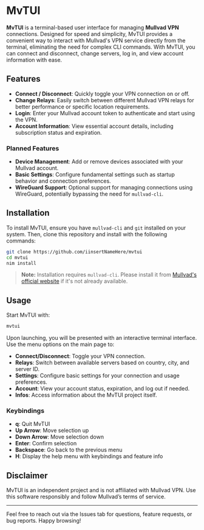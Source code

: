 # MvTUI

**MvTUI** is a terminal-based user interface for managing **Mullvad VPN** connections. Designed for speed and simplicity, MvTUI provides a convenient way to interact with Mullvad's VPN service directly from the terminal, eliminating the need for complex CLI commands. With MvTUI, you can connect and disconnect, change servers, log in, and view account information with ease.

## Features

- **Connect / Disconnect**: Quickly toggle your VPN connection on or off.
- **Change Relays**: Easily switch between different Mullvad VPN relays for better performance or specific location requirements.
- **Login**: Enter your Mullvad account token to authenticate and start using the VPN.
- **Account Information**: View essential account details, including subscription status and expiration.

### Planned Features

- **Device Management**: Add or remove devices associated with your Mullvad account.
- **Basic Settings**: Configure fundamental settings such as startup behavior and connection preferences.
- **WireGuard Support**: Optional support for managing connections using WireGuard, potentially bypassing the need for `mullvad-cli`.

## Installation

To install MvTUI, ensure you have `mullvad-cli` and `git` installed on your system. Then, clone this repository and install with the following commands:

```bash
git clone https://github.com/iinsertNameHere/mvtui
cd mvtui
nim install
```

> **Note:** Installation requires `mullvad-cli`. Please install it from [Mullvad's official website](https://mullvad.net) if it's not already available.

## Usage

Start MvTUI with:

```bash
mvtui
```

Upon launching, you will be presented with an interactive terminal interface. Use the menu options on the main page to:

- **Connect/Disconnect**: Toggle your VPN connection.
- **Relays**: Switch between available servers based on country, city, and server ID.
- **Settings**: Configure basic settings for your connection and usage preferences.
- **Account**: View your account status, expiration, and log out if needed.
- **Infos**: Access information about the MvTUI project itself.

### Keybindings

- **q**: Quit MvTUI
- **Up Arrow**: Move selection up
- **Down Arrow**: Move selection down
- **Enter**: Confirm selection
- **Backspace**: Go back to the previous menu
- **H**: Display the help menu with keybindings and feature info

## Disclaimer

MvTUI is an independent project and is not affiliated with Mullvad VPN. Use this software responsibly and follow Mullvad’s terms of service.

---

Feel free to reach out via the Issues tab for questions, feature requests, or bug reports. Happy browsing!
